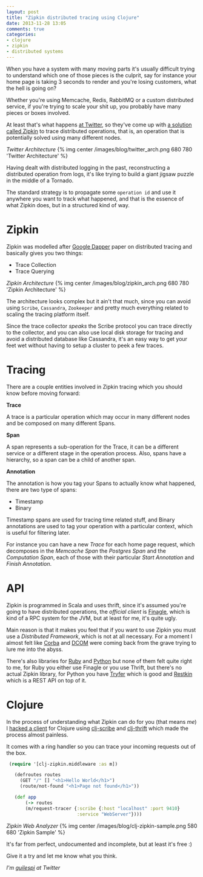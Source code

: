 ```yaml
---
layout: post
title: "Zipkin distributed tracing using Clojure"
date: 2013-11-28 13:05
comments: true
categories: 
- clojure
- zipkin
- distributed systems
---
```

When you have a system with many moving parts it's usually difficult trying to understand which one of those pieces is the culprit, 
say for instance your home page is taking 3 seconds to render and you're losing customers, what the hell is going on?

Whether you're using Memcache, Redis, RabbitMQ or a custom distributed service, if you're trying to scale your shit up, you probably have many pieces or boxes involved.

At least that's what happens [at Twitter][1], so they've come up with [a solution called Zipkin][2] to trace distributed operations, 
that is, an operation that is potentially solved using many different nodes.

_Twitter Architecture_
{% img center /images/blog/twitter_arch.png 680 780 'Twitter Architecture' %}

Having dealt with distributed logging in the past, reconstructing a distributed operation from logs, 
it's like trying to build a giant jigsaw puzzle in the middle of a Tornado.

The standard strategy is to propagate some `operation id` and use it anywhere you want 
to track what happened, and that is the essence of what Zipkin does, but in a structured kind of way.

Zipkin
=====

Zipkin was modelled after [Google Dapper][3] paper on distributed tracing and basically gives you two things:

* Trace Collection
* Trace Querying

_Zipkin Architecture_
{% img center /images/blog/zipkin_arch.png 680 780 'Zipkin Architecture' %}

The architecture looks complex but it ain't that much, since you can avoid using `Scribe`, `Cassandra`, `Zookeeper` 
and pretty much everything related to scaling the tracing platform itself.

Since the trace collector _speaks_ the Scribe protocol you can trace directly to the collector, and you can also use 
local disk storage for tracing and avoid a distributed database like Cassandra, it's an easy way 
to get your feet wet without having to setup a cluster to peek a few traces.

Tracing
=====

There are a couple entities involved in Zipkin tracing which you should know before moving forward:

**Trace**

A trace is a particular operation which may occur in many different nodes and be composed on many different Spans.

**Span**

A span represents a sub-operation for the Trace, it can be a different service or a different stage in the operation process.
Also, spans have a hierarchy, so a span can be a child of another span.

**Annotation**

The annotation is how you tag your Spans to actually know what happened, there are two type of spans:

* Timestamp
* Binary

Timestamp spans are used for tracing time related stuff, and Binary annotations are used to tag your operation with a particular context, 
which is useful for filtering later.

For instance you can have a new _Trace_ for each home page request, which decomposes in the _Memcache Span_ 
the _Postgres Span_ and the _Computation Span_, each of those 
with their particular _Start Annotation_ and _Finish Annotation_.

API
=====

Zipkin is programmed in Scala and uses thrift, since it's assumed you're going to have distributed operations, 
the _official client_ is [Finagle][4], which is kind of a RPC system for the JVM, but at least for me, it's quite ugly.

Main reason is that it makes you feel that if you want to use Zipkin you must use a _Distributed Framework_, which is not at all necessary.
For a moment I almost felt like [Corba][12] and [DCOM][13] were coming back from the grave trying to lure me into the abyss.

There's also libraries for [Ruby][5] and [Python][6] but none of them felt quite right to me, 
for Ruby you either use Finagle or you use Thrift, but there's no actual Zipkin library, 
for Python you have [Tryfer][7] which is good and [Restkin][6] which is a REST API on top of it.

Clojure
=====

In the process of understanding what Zipkin can do for you (that means _me_) I [hacked a client][10] for 
Clojure using [clj-scribe][8] and [clj-thrift][9] which made the process almost painless.

It comes with a ring handler so you can trace your incoming requests out of the box.

```clojure
 (require '[clj-zipkin.middleware :as m])

   (defroutes routes
     (GET "/" [] "<h1>Hello World</h1>")
     (route/not-found "<h1>Page not found</h1>"))

   (def app
       (-> routes
       (m/request-tracer {:scribe {:host "localhost" :port 9410}
                          :service "WebServer"})))
```

_Zipkin Web Analyzer_
{% img center /images/blog/clj-zipkin-sample.png 580 680 'Zipkin Sample' %}

It's far from perfect, undocumented and incomplete, but at least it's free :)

Give it a try and let me know what you think.

_I'm [guilespi][11] at Twitter_

[1]: http://highscalability.com/blog/2013/7/8/the-architecture-twitter-uses-to-deal-with-150m-active-users.html
[2]: http://twitter.github.io/zipkin/
[3]: http://research.google.com/pubs/pub36356.html
[4]: http://twitter.github.io/finagle/
[5]: https://rubygems.org/gems/finagle-thrift
[6]: https://github.com/racker/restkin
[7]: https://github.com/racker/tryfer
[8]: https://github.com/livingsocial/clj-scribe/
[9]: https://github.com/xsc/thrift-clj
[10]: https://github.com/guilespi/clj-zipkin
[11]: http://www.twitter.com/guilespi
[12]: http://en.wikipedia.org/wiki/Common_Object_Request_Broker_Architecture
[13]: http://en.wikipedia.org/wiki/Distributed_Component_Object_Model
